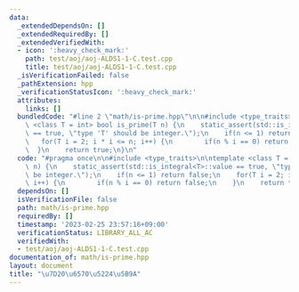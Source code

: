 ```yaml
---
data:
  _extendedDependsOn: []
  _extendedRequiredBy: []
  _extendedVerifiedWith:
  - icon: ':heavy_check_mark:'
    path: test/aoj/aoj-ALDS1-1-C.test.cpp
    title: test/aoj/aoj-ALDS1-1-C.test.cpp
  _isVerificationFailed: false
  _pathExtension: hpp
  _verificationStatusIcon: ':heavy_check_mark:'
  attributes:
    links: []
  bundledCode: "#line 2 \"math/is-prime.hpp\"\n\n#include <type_traits>\n\ntemplate\
    \ <class T = int> bool is_prime(T n) {\n    static_assert(std::is_integral<T>::value\
    \ == true, \"type 'T' should be integer.\");\n    if(n <= 1) return false;\n \
    \   for(T i = 2; i * i <= n; i++) {\n        if(n % i == 0) return false;\n  \
    \  }\n    return true;\n}\n"
  code: "#pragma once\n\n#include <type_traits>\n\ntemplate <class T = int> bool is_prime(T\
    \ n) {\n    static_assert(std::is_integral<T>::value == true, \"type 'T' should\
    \ be integer.\");\n    if(n <= 1) return false;\n    for(T i = 2; i * i <= n;\
    \ i++) {\n        if(n % i == 0) return false;\n    }\n    return true;\n}"
  dependsOn: []
  isVerificationFile: false
  path: math/is-prime.hpp
  requiredBy: []
  timestamp: '2023-02-25 23:57:16+09:00'
  verificationStatus: LIBRARY_ALL_AC
  verifiedWith:
  - test/aoj/aoj-ALDS1-1-C.test.cpp
documentation_of: math/is-prime.hpp
layout: document
title: "\u7D20\u6570\u5224\u5B9A"
---
```

